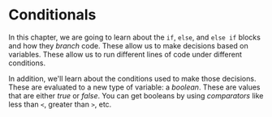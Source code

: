 # Conditionals

In this chapter, we are going to learn about the `if`, `else`, and `else if` blocks and how they _branch_ code.  These allow us to make decisions based on variables.  These allow us to run different lines of code under different conditions.

In addition, we'll learn about the conditions used to make those decisions.  These are evaluated to a new type of variable: a _boolean_.  These are values that are either _true_ or _false_.  You can get booleans by using _comparators_ like less than `<`, greater than `>`, etc.